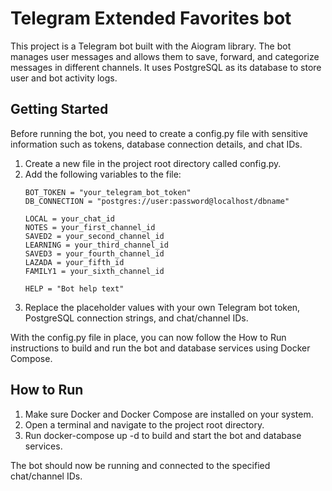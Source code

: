 # Telegram Extended Favorites bot
This project is a Telegram bot built with the Aiogram library. The bot manages user messages and allows them to save, forward, and categorize messages in different channels. It uses PostgreSQL as its database to store user and bot activity logs.

## Getting Started

Before running the bot, you need to create a config.py file with sensitive information such as tokens, database connection details, and chat IDs.

1. Create a new file in the project root directory called config.py.
2. Add the following variables to the file:
    ```
    BOT_TOKEN = "your_telegram_bot_token"
    DB_CONNECTION = "postgres://user:password@localhost/dbname"
    
    LOCAL = your_chat_id
    NOTES = your_first_channel_id
    SAVED2 = your_second_channel_id
    LEARNING = your_third_channel_id
    SAVED3 = your_fourth_channel_id
    LAZADA = your_fifth_id
    FAMILY1 = your_sixth_channel_id
   
    HELP = "Bot help text"
    ```
3. Replace the placeholder values with your own Telegram bot token, PostgreSQL connection strings, and chat/channel IDs.

With the config.py file in place, you can now follow the How to Run instructions to build and run the bot and database services using Docker Compose.

## How to Run

1. Make sure Docker and Docker Compose are installed on your system.
2. Open a terminal and navigate to the project root directory.
3. Run docker-compose up -d to build and start the bot and database services.

The bot should now be running and connected to the specified chat/channel IDs.